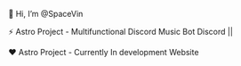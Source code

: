 👋 Hi, I’m @SpaceVin



⚡ Astro Project - Multifunctional Discord Music Bot
Discord || 


❤️ Astro Project - Currently In development
Website
